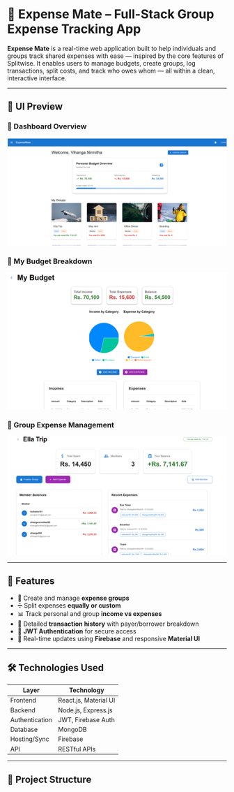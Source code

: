 # 💸 Expense Mate – Full-Stack Group Expense Tracking App

**Expense Mate** is a real-time web application built to help individuals and groups track shared expenses with ease — inspired by the core features of Splitwise. It enables users to manage budgets, create groups, log transactions, split costs, and track who owes whom — all within a clean, interactive interface.

---

## 📸 UI Preview

### 🔹 Dashboard Overview
![Personal Budget](./dashboard.png)

### 🔹 My Budget Breakdown
![Budget Charts](./my-budget.png)

### 🔹 Group Expense Management
![Group View](./group-ella-trip.png)

---

## 🚀 Features

- 👥 Create and manage **expense groups**
- ➗ Split expenses **equally or custom**
- 📊 Track personal and group **income vs expenses**
- 💬 Detailed **transaction history** with payer/borrower breakdown
- 🔐 **JWT Authentication** for secure access
- 🔁 Real-time updates using **Firebase** and responsive **Material UI**

---

## 🛠️ Technologies Used

| Layer        | Technology                      |
|--------------|----------------------------------|
| Frontend     | React.js, Material UI            |
| Backend      | Node.js, Express.js              |
| Authentication | JWT, Firebase Auth            |
| Database     | MongoDB                          |
| Hosting/Sync | Firebase                         |
| API          | RESTful APIs                     |

---

## 📂 Project Structure

